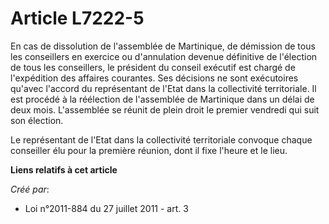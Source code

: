 # Article L7222-5

En cas de dissolution de l'assemblée de Martinique, de démission de tous les conseillers en exercice ou d'annulation devenue
définitive de l'élection de tous les conseillers, le président du conseil exécutif est chargé de l'expédition des affaires
courantes. Ses décisions ne sont exécutoires qu'avec l'accord du représentant de l'Etat dans la collectivité territoriale. Il
est procédé à la réélection de l'assemblée de Martinique dans un délai de deux mois. L'assemblée se réunit de plein droit le
premier vendredi qui suit son élection.

Le représentant de l'Etat dans la collectivité territoriale convoque chaque conseiller élu pour la première réunion, dont il
fixe l'heure et le lieu.

**Liens relatifs à cet article**

_Créé par_:

  - Loi n°2011-884 du 27 juillet 2011 - art. 3
